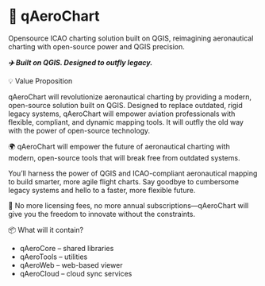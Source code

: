 # 🚀 qAeroChart

 Opensource ICAO charting solution built on QGIS, reimagining aeronautical charting with open-source power and QGIS precision.

***✈️ Built on QGIS. Designed to outfly legacy.***

💡 Value Proposition

qAeroChart will revolutionize aeronautical charting by providing a modern, open-source solution built on QGIS. Designed to replace outdated, rigid legacy systems, qAeroChart will empower aviation professionals with flexible, compliant, and dynamic mapping tools. It will outfly the old way with the power of open-source technology.

🌍 qAeroChart will empower the future of aeronautical charting with modern, open-source tools that will break free from outdated systems.

You’ll harness the power of QGIS and ICAO-compliant aeronautical mapping to build smarter, more agile flight charts. Say goodbye to cumbersome legacy systems and hello to a faster, more flexible future.

💸 No more licensing fees, no more annual subscriptions—qAeroChart will give you the freedom to innovate without the constraints.

📦 What will it contain?  
* qAeroCore – shared libraries  
* qAeroTools – utilities  
* qAeroWeb – web-based viewer  
* qAeroCloud – cloud sync services  
